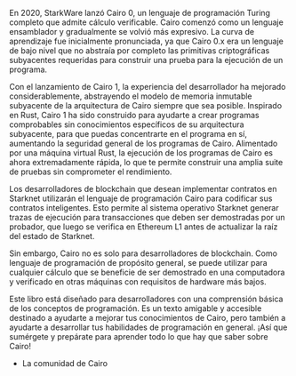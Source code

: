 En 2020, StarkWare lanzó Cairo 0, un lenguaje de programación Turing completo que admite cálculo verificable. Cairo comenzó como un lenguaje ensamblador y gradualmente se volvió más expresivo. La curva de aprendizaje fue inicialmente pronunciada, ya que Cairo 0.x era un lenguaje de bajo nivel que no abstraía por completo las primitivas criptográficas subyacentes requeridas para construir una prueba para la ejecución de un programa.

Con el lanzamiento de Cairo 1, la experiencia del desarrollador ha mejorado considerablemente, abstrayendo el modelo de memoria inmutable subyacente de la arquitectura de Cairo siempre que sea posible. Inspirado en Rust, Cairo 1 ha sido construido para ayudarte a crear programas comprobables sin conocimientos específicos de su arquitectura subyacente, para que puedas concentrarte en el programa en sí, aumentando la seguridad general de los programas de Cairo. Alimentado por una máquina virtual Rust, la ejecución de los programas de Cairo es ahora extremadamente rápida, lo que te permite construir una amplia suite de pruebas sin comprometer el rendimiento.

Los desarrolladores de blockchain que desean implementar contratos en Starknet utilizarán el lenguaje de programación Cairo para codificar sus contratos inteligentes. Esto permite al sistema operativo Starknet generar trazas de ejecución para transacciones que deben ser demostradas por un probador, que luego se verifica en Ethereum L1 antes de actualizar la raíz del estado de Starknet.

Sin embargo, Cairo no es solo para desarrolladores de blockchain. Como lenguaje de programación de propósito general, se puede utilizar para cualquier cálculo que se beneficie de ser demostrado en una computadora y verificado en otras máquinas con requisitos de hardware más bajos.

Este libro está diseñado para desarrolladores con una comprensión básica de los conceptos de programación. Es un texto amigable y accesible destinado a ayudarte a mejorar tus conocimientos de Cairo, pero también a ayudarte a desarrollar tus habilidades de programación en general. ¡Así que sumérgete y prepárate para aprender todo lo que hay que saber sobre Cairo!

- La comunidad de Cairo